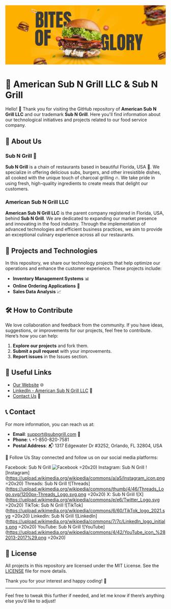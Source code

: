 ![Sub N Grill Logo](assets/banner.png)
---

# 📜 American Sub N Grill LLC & Sub N Grill

Hello! 👋 Thank you for visiting the GitHub repository of **American Sub N Grill LLC** and our trademark **Sub N Grill**. Here you'll find information about our technological initiatives and projects related to our food service company.

## 🚀 About Us

### Sub N Grill 🍔
**Sub N Grill** is a chain of restaurants based in beautiful Florida, USA 🌴. We specialize in offering delicious subs, burgers, and other irresistible dishes, all cooked with the unique touch of charcoal grilling 🔥. We take pride in using fresh, high-quality ingredients to create meals that delight our customers.

### American Sub N Grill LLC
**American Sub N Grill LLC** is the parent company registered in Florida, USA, behind **Sub N Grill**. We are dedicated to expanding our market presence and innovating in the food industry. Through the implementation of advanced technologies and efficient business practices, we aim to provide an exceptional culinary experience across all our restaurants.

## 📂 Projects and Technologies

In this repository, we share our technology projects that help optimize our operations and enhance the customer experience. These projects include:

- **Inventory Management Systems** 📊
- **Online Ordering Applications** 📱
- **Sales Data Analysis** 📈

## 🛠️ How to Contribute

We love collaboration and feedback from the community. If you have ideas, suggestions, or improvements for our projects, feel free to contribute. Here’s how you can help:

1. **Explore our projects** and fork them.
2. **Submit a pull request** with your improvements.
3. **Report issues** in the Issues section.

## 🔗 Useful Links

- [Our Website](https://www.subngrill.com) 🌐
- [LinkedIn - American Sub N Grill LLC](https://www.linkedin.com/company/americansubngrill) 🔗
- [Contact Us](mailto:support@subngrill.com) 📧

## 📞 Contact

For more information, you can reach us at:

- **Email**: [support@subngrill.com](mailto:support@subngrill.com) 📧
- **Phone**: 📞 +1-850-820-7581
- **Postal Address**: 📬 1317 Edgewater Dr #3252, Orlando, FL 32804, USA

🌟 Follow Us
Stay connected and follow us on our social media platforms:

Facebook: Sub N Grill ![Facebook](https://www.flaticon.com/free-icon/meta_6033716?term=meta&page=1&position=1&origin=search&related_id=6033716) =20x20)
Instagram: Sub N Grill ![Instagram](https://upload.wikimedia.org/wikipedia/commons/a/a5/Instagram_icon.png =20x20)
Threads: Sub N Grill ![Threads](https://upload.wikimedia.org/wikipedia/commons/thumb/4/46/Threads_Logo.svg/1200px-Threads_Logo.svg.png =20x20)
X: Sub N Grill ![X](https://upload.wikimedia.org/wikipedia/commons/e/e6/Twitter_Logo.svg =20x20)
TikTok: Sub N Grill ![TikTok](https://upload.wikimedia.org/wikipedia/commons/6/60/TikTok_logo_2021.svg =20x20)
LinkedIn: Sub N Grill ![LinkedIn](https://upload.wikimedia.org/wikipedia/commons/7/7c/LinkedIn_logo_initials.png =20x20)
YouTube: Sub N Grill ![YouTube](https://upload.wikimedia.org/wikipedia/commons/4/42/YouTube_icon_%282013-2017%29.png =20x20)

## 📝 License

All projects in this repository are licensed under the MIT License. See the [LICENSE](LICENSE) file for more details.

Thank you for your interest and happy coding! 🚀

---

Feel free to tweak this further if needed, and let me know if there’s anything else you’d like to adjust!
